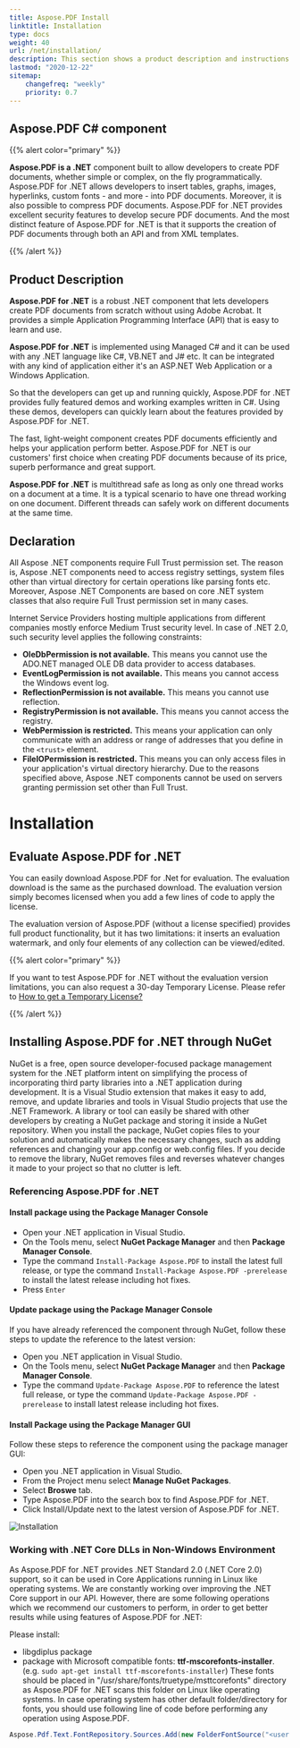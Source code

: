 ```yaml
---
title: Aspose.PDF Install 
linktitle: Installation
type: docs
weight: 40
url: /net/installation/
description: This section shows a product description and instructions for installing Aspose.PDF for .Net on your own, as well as using NuGet.
lastmod: "2020-12-22"
sitemap:
    changefreq: "weekly"
    priority: 0.7
---
```


## Aspose.PDF C# component

{{% alert color="primary" %}}

**Aspose.PDF is a .NET** component built to allow developers to create PDF documents, whether simple or complex, on the fly programmatically. Aspose.PDF for .NET allows developers to insert tables, graphs, images, hyperlinks, custom fonts - and more - into PDF documents. Moreover, it is also possible to compress PDF documents. Aspose.PDF for .NET provides excellent security features to develop secure PDF documents. And the most distinct feature of Aspose.PDF for .NET is that it supports the creation of PDF documents through both an API and from XML templates.

{{% /alert %}}

## Product Description

**Aspose.PDF for .NET** is a robust .NET component that lets developers create PDF documents from scratch without using Adobe Acrobat. It provides a simple Application Programming Interface (API) that is easy to learn and use.

**Aspose.PDF for .NET** is implemented using Managed C# and it can be used with any .NET language like C#, VB.NET and J# etc. It can be integrated with any kind of application either it's an ASP.NET Web Application or a Windows Application.

So that the developers can get up and running quickly, Aspose.PDF for .NET provides fully featured demos and working examples written in C#. Using these demos, developers can quickly learn about the features provided by Aspose.PDF for .NET.

The fast, light-weight component creates PDF documents efficiently and helps your application perform better. Aspose.PDF for .NET is our customers' first choice when creating PDF documents because of its price, superb performance and great support.

**Aspose.PDF for .NET** is multithread safe as long as only one thread works on a document at a time. It is a typical scenario to have one thread working on one document. Different threads can safely work on different documents at the same time.

## Declaration

All Aspose .NET components require Full Trust permission set. The reason is, Aspose .NET components need to access registry settings, system files other than virtual directory for certain operations like parsing fonts etc. Moreover, Aspose .NET Components are based on core .NET system classes that also require Full Trust permission set in many cases.

Internet Service Providers hosting multiple applications from different companies mostly enforce Medium Trust security level. In case of .NET 2.0, such security level applies the following constraints:

- **OleDbPermission is not available.** This means you cannot use the ADO.NET managed OLE DB data provider to access databases.
- **EventLogPermission is not available.** This means you cannot access the Windows event log.
- **ReflectionPermission is not available.** This means you cannot use reflection.
- **RegistryPermission is not available.** This means you cannot access the registry.
- **WebPermission is restricted.** This means your application can only communicate with an address or range of addresses that you define in the `<trust>` element.
- **FileIOPermission is restricted.** This means you can only access files in your application's virtual directory hierarchy.
Due to the reasons specified above, Aspose .NET components cannot be used on servers granting permission set other than Full Trust.

# Installation

## Evaluate Aspose.PDF for .NET

You can easily download Aspose.PDF for .Net for evaluation. The evaluation download is the same as the purchased download. The evaluation version simply becomes licensed when you add a few lines of code to apply the license.

The evaluation version of Aspose.PDF (without a license specified) provides full product functionality, but it has two limitations: it inserts an evaluation watermark, and only four elements of any collection can be viewed/edited.

{{% alert color="primary" %}}

If you want to test Aspose.PDF for .NET without the evaluation version limitations, you can also request a 30-day Temporary License. Please refer to [How to get a Temporary License?](https://purchase.aspose.com/temporary-license)

{{% /alert %}}

## Installing Aspose.PDF for .NET through NuGet

NuGet is a free, open source developer-focused package management system for the .NET platform intent on simplifying the process of incorporating third party libraries into a .NET application during development. It is a Visual Studio extension that makes it easy to add, remove, and update libraries and tools in Visual Studio projects that use the .NET Framework. A library or tool can easily be shared with other developers by creating a NuGet package and storing it inside a NuGet repository. When you install the package, NuGet copies files to your solution and automatically makes the necessary changes, such as adding references and changing your app.config or web.config files. If you decide to remove the library, NuGet removes files and reverses whatever changes it made to your project so that no clutter is left.

### Referencing Aspose.PDF for .NET

#### Install package using the Package Manager Console

- Open your .NET application in Visual Studio.
- On the Tools menu, select **NuGet Package Manager** and then **Package Manager Console**.
- Type the command `Install-Package Aspose.PDF` to install the latest full release, or type the command `Install-Package Aspose.PDF -prerelease` to install the latest release including hot fixes.
- Press `Enter`

#### Update package using the Package Manager Console

If you have already referenced the component through NuGet, follow these steps to update the reference to the latest version:

- Open you .NET application in Visual Studio.
- On the Tools menu, select **NuGet Package Manager** and then **Package Manager Console**.
- Type the command `Update-Package Aspose.PDF` to reference the latest full release, or type the command `Update-Package Aspose.PDF -prerelease` to install latest release including hot fixes.

#### Install Package using the Package Manager GUI

Follow these steps to reference the component using the package manager GUI:

- Open you .NET application in Visual Studio.
- From the Project menu select **Manage NuGet Packages**.
- Select **Broswe** tab.
- Type Aspose.PDF into the search box to find Aspose.PDF for .NET.
- Click Install/Update next to the latest version of Aspose.PDF for .NET.

![Installation](../images/install.gif)

### Working with .NET Core DLLs in Non-Windows Environment

As Aspose.PDF for .NET provides .NET Standard 2.0 (.NET Core 2.0) support, so it can be used in Core Applications running in Linux like operating systems. We are constantly working over improving the .NET Core support in our API. However, there are some following operations which we recommend our customers to perform, in order to get better results while using features of Aspose.PDF for .NET:

Please install:

- libgdiplus package
- package with Microsoft compatible fonts: **ttf-mscorefonts-installer**. (e.g. `sudo apt-get install ttf-mscorefonts-installer`)
These fonts should be placed in "/usr/share/fonts/truetype/msttcorefonts" directory as Aspose.PDF for .NET scans this folder on Linux like operating systems. In case operating system has other default folder/directory for fonts, you should use following line of code before performing any operation using Aspose.PDF.

```csharp
Aspose.Pdf.Text.FontRepository.Sources.Add(new FolderFontSource("<user's path to ms fonts>"));
```
